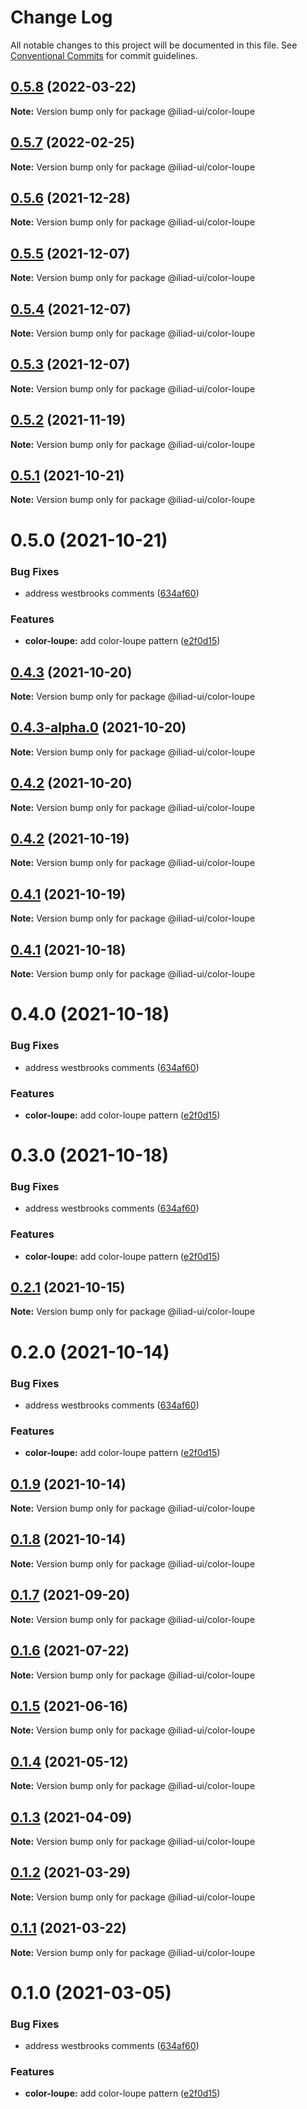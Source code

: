 # Change Log

All notable changes to this project will be documented in this file.
See [Conventional Commits](https://conventionalcommits.org) for commit guidelines.

## [0.5.8](https://github.com/gaoding-inc/iliad-ui/compare/@iliad-ui/color-loupe@0.5.7...@iliad-ui/color-loupe@0.5.8) (2022-03-22)

**Note:** Version bump only for package @iliad-ui/color-loupe

## [0.5.7](https://github.com/gaoding-inc/iliad-ui/compare/@iliad-ui/color-loupe@0.5.6...@iliad-ui/color-loupe@0.5.7) (2022-02-25)

**Note:** Version bump only for package @iliad-ui/color-loupe

## [0.5.6](https://github.com/gaoding-inc/iliad-ui/compare/@iliad-ui/color-loupe@0.5.5...@iliad-ui/color-loupe@0.5.6) (2021-12-28)

**Note:** Version bump only for package @iliad-ui/color-loupe

## [0.5.5](https://github.com/gaoding-inc/iliad-ui/compare/@iliad-ui/color-loupe@0.5.4...@iliad-ui/color-loupe@0.5.5) (2021-12-07)

**Note:** Version bump only for package @iliad-ui/color-loupe

## [0.5.4](https://github.com/gaoding-inc/iliad-ui/compare/@iliad-ui/color-loupe@0.5.3...@iliad-ui/color-loupe@0.5.4) (2021-12-07)

**Note:** Version bump only for package @iliad-ui/color-loupe

## [0.5.3](https://github.com/gaoding-inc/iliad-ui/compare/@iliad-ui/color-loupe@0.5.2...@iliad-ui/color-loupe@0.5.3) (2021-12-07)

**Note:** Version bump only for package @iliad-ui/color-loupe

## [0.5.2](https://github.com/gaoding-inc/iliad-ui/compare/@iliad-ui/color-loupe@0.5.1...@iliad-ui/color-loupe@0.5.2) (2021-11-19)

**Note:** Version bump only for package @iliad-ui/color-loupe

## [0.5.1](https://github.com/gaoding-inc/iliad-ui/compare/@iliad-ui/color-loupe@0.5.0...@iliad-ui/color-loupe@0.5.1) (2021-10-21)

**Note:** Version bump only for package @iliad-ui/color-loupe

# 0.5.0 (2021-10-21)

### Bug Fixes

-   address westbrooks comments ([634af60](https://github.com/gaoding-inc/iliad-ui/commit/634af60f88b0c998b30697dfbd13c9c466ed539d))

### Features

-   **color-loupe:** add color-loupe pattern ([e2f0d15](https://github.com/gaoding-inc/iliad-ui/commit/e2f0d159714cc7998f15d9913b38128486f8b7fb))

## [0.4.3](https://github.com/gaoding-inc/iliad-ui/compare/@iliad-ui/color-loupe@0.4.2...@iliad-ui/color-loupe@0.4.3) (2021-10-20)

**Note:** Version bump only for package @iliad-ui/color-loupe

## [0.4.3-alpha.0](https://github.com/gaoding-inc/iliad-ui/compare/@iliad-ui/color-loupe@0.4.2...@iliad-ui/color-loupe@0.4.3-alpha.0) (2021-10-20)

**Note:** Version bump only for package @iliad-ui/color-loupe

## [0.4.2](https://github.com/gaoding-inc/iliad-ui/compare/@iliad-ui/color-loupe@0.4.1...@iliad-ui/color-loupe@0.4.2) (2021-10-20)

**Note:** Version bump only for package @iliad-ui/color-loupe

## [0.4.2](https://github.com/gaoding-inc/iliad-ui/compare/@iliad-ui/color-loupe@0.4.1...@iliad-ui/color-loupe@0.4.2) (2021-10-19)

**Note:** Version bump only for package @iliad-ui/color-loupe

## [0.4.1](https://github.com/gaoding-inc/iliad-ui/compare/@iliad-ui/color-loupe@0.4.0...@iliad-ui/color-loupe@0.4.1) (2021-10-19)

**Note:** Version bump only for package @iliad-ui/color-loupe

## [0.4.1](https://github.com/gaoding-inc/iliad-ui/compare/@iliad-ui/color-loupe@0.4.0...@iliad-ui/color-loupe@0.4.1) (2021-10-18)

**Note:** Version bump only for package @iliad-ui/color-loupe

# 0.4.0 (2021-10-18)

### Bug Fixes

-   address westbrooks comments ([634af60](https://github.com/gaoding-inc/iliad-ui/commit/634af60f88b0c998b30697dfbd13c9c466ed539d))

### Features

-   **color-loupe:** add color-loupe pattern ([e2f0d15](https://github.com/gaoding-inc/iliad-ui/commit/e2f0d159714cc7998f15d9913b38128486f8b7fb))

# 0.3.0 (2021-10-18)

### Bug Fixes

-   address westbrooks comments ([634af60](https://github.com/gaoding-inc/iliad-ui/commit/634af60f88b0c998b30697dfbd13c9c466ed539d))

### Features

-   **color-loupe:** add color-loupe pattern ([e2f0d15](https://github.com/gaoding-inc/iliad-ui/commit/e2f0d159714cc7998f15d9913b38128486f8b7fb))

## [0.2.1](https://github.com/adobe/spectrum-web-components/compare/@iliad-ui/color-loupe@0.2.0...@iliad-ui/color-loupe@0.2.1) (2021-10-15)

**Note:** Version bump only for package @iliad-ui/color-loupe

# 0.2.0 (2021-10-14)

### Bug Fixes

-   address westbrooks comments ([634af60](https://github.com/adobe/spectrum-web-components/commit/634af60f88b0c998b30697dfbd13c9c466ed539d))

### Features

-   **color-loupe:** add color-loupe pattern ([e2f0d15](https://github.com/adobe/spectrum-web-components/commit/e2f0d159714cc7998f15d9913b38128486f8b7fb))

## [0.1.9](https://github.com/adobe/spectrum-web-components/compare/@iliad-ui/color-loupe@0.1.7...@iliad-ui/color-loupe@0.1.9) (2021-10-14)

**Note:** Version bump only for package @iliad-ui/color-loupe

## [0.1.8](https://github.com/adobe/spectrum-web-components/compare/@iliad-ui/color-loupe@0.1.7...@iliad-ui/color-loupe@0.1.8) (2021-10-14)

**Note:** Version bump only for package @iliad-ui/color-loupe

## [0.1.7](https://github.com/adobe/spectrum-web-components/compare/@iliad-ui/color-loupe@0.1.6...@iliad-ui/color-loupe@0.1.7) (2021-09-20)

**Note:** Version bump only for package @iliad-ui/color-loupe

## [0.1.6](https://github.com/adobe/spectrum-web-components/compare/@iliad-ui/color-loupe@0.1.5...@iliad-ui/color-loupe@0.1.6) (2021-07-22)

**Note:** Version bump only for package @iliad-ui/color-loupe

## [0.1.5](https://github.com/adobe/spectrum-web-components/compare/@iliad-ui/color-loupe@0.1.4...@iliad-ui/color-loupe@0.1.5) (2021-06-16)

**Note:** Version bump only for package @iliad-ui/color-loupe

## [0.1.4](https://github.com/adobe/spectrum-web-components/compare/@iliad-ui/color-loupe@0.1.3...@iliad-ui/color-loupe@0.1.4) (2021-05-12)

**Note:** Version bump only for package @iliad-ui/color-loupe

## [0.1.3](https://github.com/adobe/spectrum-web-components/compare/@iliad-ui/color-loupe@0.1.2...@iliad-ui/color-loupe@0.1.3) (2021-04-09)

**Note:** Version bump only for package @iliad-ui/color-loupe

## [0.1.2](https://github.com/adobe/spectrum-web-components/compare/@iliad-ui/color-loupe@0.1.1...@iliad-ui/color-loupe@0.1.2) (2021-03-29)

**Note:** Version bump only for package @iliad-ui/color-loupe

## [0.1.1](https://github.com/adobe/spectrum-web-components/compare/@iliad-ui/color-loupe@0.1.0...@iliad-ui/color-loupe@0.1.1) (2021-03-22)

**Note:** Version bump only for package @iliad-ui/color-loupe

# 0.1.0 (2021-03-05)

### Bug Fixes

-   address westbrooks comments ([634af60](https://github.com/adobe/spectrum-web-components/commit/634af60f88b0c998b30697dfbd13c9c466ed539d))

### Features

-   **color-loupe:** add color-loupe pattern ([e2f0d15](https://github.com/adobe/spectrum-web-components/commit/e2f0d159714cc7998f15d9913b38128486f8b7fb))
